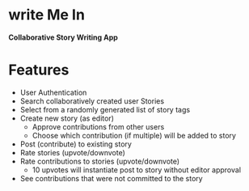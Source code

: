# write Me In
**Collaborative Story Writing App**

# Features
- User Authentication
- Search collaboratively created user Stories
- Select from a randomly generated list of story tags
- Create new story (as editor)
    - Approve contributions from other users
    - Choose which contribution (if multiple) will be added to story
- Post (contribute) to existing story
- Rate stories (upvote/downvote)
- Rate contributions to stories (upvote/downvote)
    - 10 upvotes will instantiate post to story without editor approval
- See contributions that were not committed to the story
